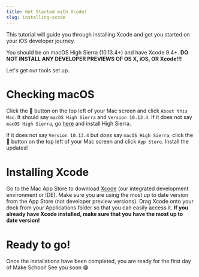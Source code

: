 ```yaml
---
title: Get Started with Xcode!
slug: installing-xcode
---
```


This tutorial will guide you through installing Xcode and get you started on your iOS developer journey.

You should be on macOS High Sierra (10.13.4+) and have Xcode 9.4+. **DO NOT INSTALL ANY DEVELOPER PREVIEWS OF OS X, iOS, OR Xcode!!!**

Let's get our tools set up.

# Checking macOS

Click the 🍎 button on the top left of your Mac screen and click `About this Mac`. It should say `macOS High Sierra` and `Version 10.13.4`. If it does not say `macOS High Sierra`, go [here](https://itunes.apple.com/us/app/macos-high-sierra/id1246284741?mt=12) and install High Sierra.

If it does not say `Version 10.13.4` but _does_ say `macOS High Sierra`, click the 🍎 button on the top left of your Mac screen and click `App Store`. Install the updates!

# Installing Xcode

Go to the Mac App Store to download [Xcode](https://itunes.apple.com/us/app/xcode/id497799835?mt=12) (our integrated development environment or IDE). Make sure you are using the most up to date version from the App Store (not developer preview versions). Drag Xcode onto your dock from your Applications folder so that you can easily access it. **If you already have Xcode installed, make sure that you have the most up to date version!**

# Ready to go!

Once the installations have been completed, you are ready for the first day of Make School! See you soon 😁
